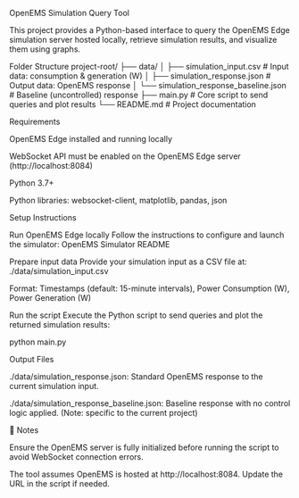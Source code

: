 OpenEMS Simulation Query Tool

This project provides a Python-based interface to query the OpenEMS Edge
 simulation server hosted locally, retrieve simulation results, and visualize them using graphs.

Folder Structure
project-root/
├── data/
│   ├── simulation_input.csv         # Input data: consumption & generation (W)
│   ├── simulation_response.json     # Output data: OpenEMS response
│   └── simulation_response_baseline.json  # Baseline (uncontrolled) response
├── main.py                          # Core script to send queries and plot results
└── README.md                        # Project documentation

Requirements

OpenEMS Edge
 installed and running locally

WebSocket API must be enabled on the OpenEMS Edge server (http://localhost:8084)

Python 3.7+

Python libraries: websocket-client, matplotlib, pandas, json

Setup Instructions

Run OpenEMS Edge locally
Follow the instructions to configure and launch the simulator:
OpenEMS Simulator README

Prepare input data
Provide your simulation input as a CSV file at:
./data/simulation_input.csv

Format: Timestamps (default: 15-minute intervals), Power Consumption (W), Power Generation (W)

Run the script
Execute the Python script to send queries and plot the returned simulation results:

python main.py

Output Files

./data/simulation_response.json: Standard OpenEMS response to the current simulation input.

./data/simulation_response_baseline.json: Baseline response with no control logic applied. (Note: specific to the current project)

📝 Notes

Ensure the OpenEMS server is fully initialized before running the script to avoid WebSocket connection errors.

The tool assumes OpenEMS is hosted at http://localhost:8084. Update the URL in the script if needed.
